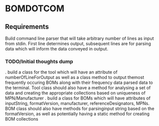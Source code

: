 # BOMDOTCOM

## Requirements
Build command line parser that will take arbitrary number of lines as input
from stdin. First line determines output, subsequent lines are for parsing data
which will inform the data conveyed in output. 

### TODO/Initial thoughts dump
. build a class for the tool which will have an attribute of numberOfLineForOutput
as well as a class method to output themost frequently occuring BOMs along with their frequency data parsed data to the terminal.
Tool class should also have a method for analysing a set of data and creating the appropriate collections based on uniqueness of MPN/Manufacturer
. build a class for BOMs which will have attributes of inputString, formatVersion,
manufacturer, referenceDesignators, MPNs. BOM class should also have methods for parsinginput string based on the formatVersion, as well as potentially having a static method for creating BOM collections 
